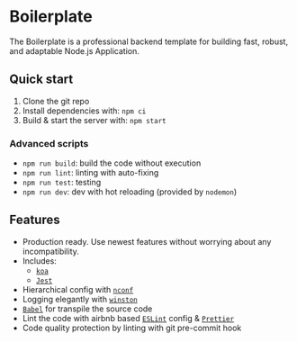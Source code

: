 # Boilerplate

The Boilerplate is a professional backend template for building fast, robust, and adaptable Node.js Application.

## Quick start

1. Clone the git repo
2. Install dependencies with: `npm ci`
3. Build & start the server with: `npm start`

### Advanced scripts

* `npm run build`: build the code without execution
* `npm run lint`: linting with auto-fixing
* `npm run test`: testing
* `npm run dev`: dev with hot reloading (provided by `nodemon`)

## Features

* Production ready. Use newest features without worrying about any incompatibility.
* Includes:
  * [`koa`](https://koajs.com/)
  * [`Jest`](https://github.com/facebook/jest)
* Hierarchical config with [`nconf`](https://github.com/indexzero/nconf)
* Logging elegantly with [`winston`](https://github.com/winstonjs/winston)
* [`Babel`](https://babeljs.io/) for transpile the source code
* Lint the code with airbnb based [`ESLint`](https://github.com/eslint/eslint) config & [`Prettier`](https://github.com/prettier/prettier)
* Code quality protection by linting with git pre-commit hook
